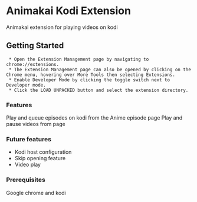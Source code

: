 # Animakai Kodi Extension

Animakai extension for playing videos  on kodi

## Getting Started
```
 * Open the Extension Management page by navigating to chrome://extensions.
 * The Extension Management page can also be opened by clicking on the Chrome menu, hovering over More Tools then selecting Extensions.
 * Enable Developer Mode by clicking the toggle switch next to Developer mode.
 * Click the LOAD UNPACKED button and select the extension directory.
```
### Features

Play and queue episodes on kodi from the Anime episode page
Play and pause videos from page

### Future features

* Kodi host configuration
* Skip opening feature
* Video play

### Prerequisites

Google chrome and kodi



